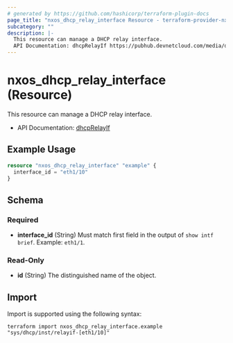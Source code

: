 ```yaml
---
# generated by https://github.com/hashicorp/terraform-plugin-docs
page_title: "nxos_dhcp_relay_interface Resource - terraform-provider-nxos"
subcategory: ""
description: |-
  This resource can manage a DHCP relay interface.
  API Documentation: dhcpRelayIf https://pubhub.devnetcloud.com/media/dme-docs-10-2-2/docs/DHCP/dhcp:RelayIf/
---
```


# nxos_dhcp_relay_interface (Resource)

This resource can manage a DHCP relay interface.

- API Documentation: [dhcpRelayIf](https://pubhub.devnetcloud.com/media/dme-docs-10-2-2/docs/DHCP/dhcp:RelayIf/)

## Example Usage

```terraform
resource "nxos_dhcp_relay_interface" "example" {
  interface_id = "eth1/10"
}
```

<!-- schema generated by tfplugindocs -->
## Schema

### Required

- **interface_id** (String) Must match first field in the output of `show intf brief`. Example: `eth1/1`.

### Read-Only

- **id** (String) The distinguished name of the object.

## Import

Import is supported using the following syntax:

```shell
terraform import nxos_dhcp_relay_interface.example "sys/dhcp/inst/relayif-[eth1/10]"
```
